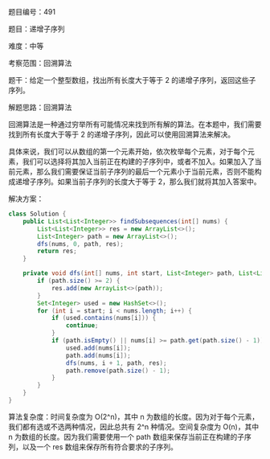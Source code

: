 题目编号：491

题目：递增子序列

难度：中等

考察范围：回溯算法

题干：给定一个整型数组，找出所有长度大于等于 2 的递增子序列，返回这些子序列。

解题思路：回溯算法

回溯算法是一种通过穷举所有可能情况来找到所有解的算法。在本题中，我们需要找到所有长度大于等于 2 的递增子序列，因此可以使用回溯算法来解决。

具体来说，我们可以从数组的第一个元素开始，依次枚举每个元素，对于每个元素，我们可以选择将其加入当前正在构建的子序列中，或者不加入。如果加入了当前元素，那么我们需要保证当前子序列的最后一个元素小于当前元素，否则不能构成递增子序列。如果当前子序列的长度大于等于 2，那么我们就将其加入答案中。

解决方案：

```java
class Solution {
    public List<List<Integer>> findSubsequences(int[] nums) {
        List<List<Integer>> res = new ArrayList<>();
        List<Integer> path = new ArrayList<>();
        dfs(nums, 0, path, res);
        return res;
    }

    private void dfs(int[] nums, int start, List<Integer> path, List<List<Integer>> res) {
        if (path.size() >= 2) {
            res.add(new ArrayList<>(path));
        }
        Set<Integer> used = new HashSet<>();
        for (int i = start; i < nums.length; i++) {
            if (used.contains(nums[i])) {
                continue;
            }
            if (path.isEmpty() || nums[i] >= path.get(path.size() - 1)) {
                used.add(nums[i]);
                path.add(nums[i]);
                dfs(nums, i + 1, path, res);
                path.remove(path.size() - 1);
            }
        }
    }
}
```

算法复杂度：时间复杂度为 O(2^n)，其中 n 为数组的长度。因为对于每个元素，我们都有选或不选两种情况，因此总共有 2^n 种情况。空间复杂度为 O(n)，其中 n 为数组的长度。因为我们需要使用一个 path 数组来保存当前正在构建的子序列，以及一个 res 数组来保存所有符合要求的子序列。